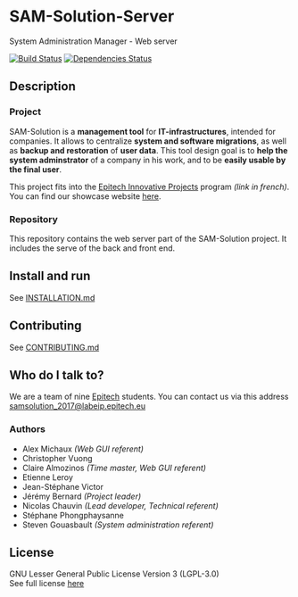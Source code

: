 # SAM-Solution-Server
System Administration Manager - Web server

[![Build Status](https://circleci.com/gh/EIP-SAM/SAM-Solution-Server/tree/develop.svg?style=shield)](https://circleci.com/gh/EIP-SAM/SAM-Solution-Server)
[![Dependencies Status](https://david-dm.org/EIP-SAM/SAM-Solution-Server/status.svg)](https://david-dm.org/EIP-SAM/SAM-Solution-Server)

## Description
### Project
SAM-Solution is a __management tool__ for __IT-infrastructures__, intended for companies.
It allows to centralize __system and software migrations__, as well as __backup and restoration__ of __user data__.
This tool design goal is to __help the system adminstrator__ of a company in his work, and to be __easily usable by the final user__.

This project fits into the [Epitech Innovative Projects](http://www.epitech.eu/epitech-innovative-projects.aspx) program *(link in french)*. You can find our showcase website [here](http://eip.epitech.eu/2017/samsolution).

### Repository
This repository contains the web server part of the SAM-Solution project. It includes the serve of the back and front end.

## Install and run
See [INSTALLATION.md](/INSTALLATION.md)

## Contributing
See [CONTRIBUTING.md](/CONTRIBUTING.md)

## Who do I talk to?
We are a team of nine [Epitech](https://en.wikipedia.org/wiki/Epitech) students. You can contact us via this address samsolution_2017@labeip.epitech.eu

### Authors
* Alex Michaux *(Web GUI referent)*
* Christopher Vuong
* Claire Almozinos *(Time master, Web GUI referent)*
* Etienne Leroy
* Jean-Stéphane Victor
* Jérémy Bernard *(Project leader)*
* Nicolas Chauvin *(Lead developer, Technical referent)*
* Stéphane Phongphaysanne
* Steven Gouasbault *(System administration referent)*

## License
GNU Lesser General Public License Version 3 (LGPL-3.0)  
See full license [here](/LICENSE)
